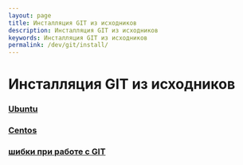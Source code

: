 ```yaml
---
layout: page
title: Инсталляция GIT из исходников
description: Инсталляция GIT из исходников
keywords: Инсталляция GIT из исходников
permalink: /dev/git/install/
---
```


# Инсталляция GIT из исходников

### [Ubuntu](/dev/git/install/ubuntu/)

### [Centos](/dev/git/install/centos/)

### [шибки при работе с GIT](/dev/git/errors/)
